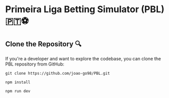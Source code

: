 # Primeira Liga Betting Simulator (PBL) 🇵🇹⚽️

## Clone the Repository 🔍

If you're a developer and want to explore the codebase, you can clone the PBL repository from GitHub:

```
git clone https://github.com/joao-go98/PBL.git

npm install

npm run dev
```
